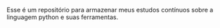 Esse é um repositório para armazenar meus estudos contínuos sobre a linguagem python e suas ferramentas.
